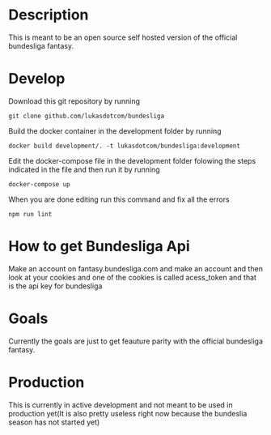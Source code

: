 # Description
This is meant to be an open source self hosted version of the official bundesliga fantasy.
# Develop
Download this git repository by running
```
git clone github.com/lukasdotcom/bundesliga
```
Build the docker container in the development folder by running
```
docker build development/. -t lukasdotcom/bundesliga:development
```
Edit the docker-compose file in the development folder folowing the steps indicated in the file and then run it by running
```
docker-compose up
```
When you are done editing run this command and fix all the errors
```
npm run lint
```
# How to get Bundesliga Api
Make an account on fantasy.bundesliga.com and make an account and then look at your cookies and one of the cookies is called acess_token and that is the api key for bundesliga
# Goals
Currently the goals are just to get feauture parity with the official bundesliga fantasy.
# Production
This is currently in active development and not meant to be used in production yet(It is also pretty useless right now because the bundeslia season has not started yet)